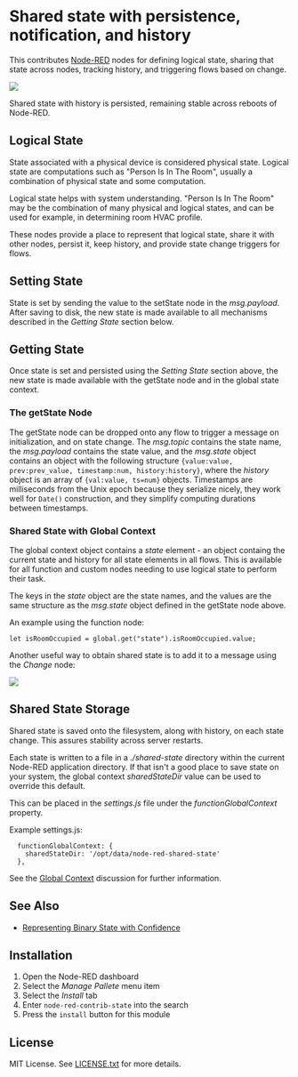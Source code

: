 Shared state with persistence, notification, and history
========================================================

This contributes [Node-RED](http://nodered.org/) nodes for defining logical state,
sharing that state across nodes, tracking history, and triggering flows based on change.

![](https://github.com/lorenwest/node-red-contrib-state/blob/master/img/AnimatedExample.gif)

Shared state with history is persisted, remaining stable across reboots of Node-RED.

## Logical State

State associated with a physical device is considered physical state. Logical state 
are computations such as "Person Is In The Room", usually a combination of physical
state and some computation.

Logical state helps with system understanding. "Person Is In The Room" may be the
combination of many physical and logical states, and can be used for example, 
in determining room HVAC profile.

These nodes provide a place to represent that logical state, share it with other
nodes, persist it, keep history, and provide state change triggers for flows.

## Setting State

State is set by sending the value to the setState node in the _msg.payload_. After saving
to disk, the new state is made available to all mechanisms described in the _Getting State_
section below.

## Getting State

Once state is set and persisted using the _Setting State_ section above, the new state is
made available with the getState node and in the global state context.

### The getState Node

The getState node can be dropped onto any flow to trigger a message on initialization, and on
state change. The _msg.topic_ contains the state name, the _msg.payload_ contains the state value,
and the _msg.state_ object contains an object with the following structure 
`{value:value, prev:prev_value, timestamp:num, history:history}`, where the _history_ object
is an array of `{val:value, ts=num}` objects. Timestamps are milliseconds from the Unix epoch
because they serialize nicely, they work well for `Date()` construction, and they simplify
computing durations between timestamps.

### Shared State with Global Context

The global context object contains a _state_ element - an object containg the current state 
and history for all state elements in all flows. This is available for all function and
custom nodes needing to use logical state to perform their task.

The keys in the _state_ object are the state names, and the values are the same structure
as the _msg.state_ object defined in the getState node above.

An example using the function node:

```
let isRoomOccupied = global.get("state").isRoomOccupied.value;
```

Another useful way to obtain shared state is to add it to a message using the _Change_ node:

![](https://raw.githubusercontent.com/lorenwest/node-red-contrib-state/master/img/ChangeNode.png)

## Shared State Storage

Shared state is saved onto the filesystem, along with history, on each state change. This assures stability
across server restarts.

Each state is written to a file in a _./shared-state_ directory within the current Node-RED application
directory. If that isn't a good place to save state on your system, the global context _sharedStateDir_ 
value can be used to override this default. 

This can be placed in the _settings.js_ file under the _functionGlobalContext_ property.

Example settings.js:

```
  functionGlobalContext: {
    sharedStateDir: '/opt/data/node-red-shared-state'
  },
```

See the 
[Global Context](https://nodered.org/docs/user-guide/writing-functions#global-context) 
discussion for further information.

## See Also

* [Representing Binary State with Confidence](https://github.com/lorenwest/node-red-contrib-state/wiki/Binary-State-with-External-Validation)

## Installation

1. Open the Node-RED dashboard
1. Select the _Manage Pallete_ menu item
1. Select the _Install_ tab
1. Enter `node-red-contrib-state` into the search
1. Press the `install` button for this module

## License

MIT License. See [LICENSE.txt](https://raw.githubusercontent.com/lorenwest/node-red-contrib-state/master/LICENSE.txt) for more details.
